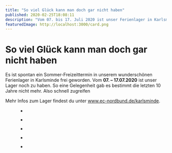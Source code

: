 ```yaml
---
title: "So viel Glück kann man doch gar nicht haben"
published: 2020-02-25T18:08:11
description: "Vom 07. bis 17. Juli 2020 ist unser Ferienlager in Karlsminde noch zu haben!"
featuredImage: http://localhost:3000/card.png
---
```


# So viel Glück kann man doch gar nicht haben


<p>Es ist spontan ein Sommer-Freizeittermin in unserem wunderschönen Ferienlager in Karlsminde frei geworden. Vom  <strong>07. &#8211; 17.07.2020</strong> ist unser Lager noch zu haben. So eine Gelegenheit gab es bestimmt die letzten 10 Jahre nicht mehr. Also schnell zugreifen</p>



<p>Mehr Infos zum Lager findest du unter <a href="http://www.ec-nordbund.de/karlsminde">www.ec-nordbund.de/karlsminde</a>. </p>



<figure class="wp-block-gallery columns-4 is-cropped"><ul data-carousel-extra='{"blog_id":1,"permalink":"https:\/\/www.ec-nordbund.de\/so-viel-glueck-kann-man-doch-gar-nicht-haben\/"}' class="blocks-gallery-grid"><li class="blocks-gallery-item"><figure><img data-attachment-id="2327" data-permalink="https://www.ec-nordbund.de/so-viel-glueck-kann-man-doch-gar-nicht-haben/christian-straesser-12-2/" data-orig-file="https://www.ec-nordbund.de/wp-content/uploads/Christian-Sträßer-12-1-scaled.jpg" data-orig-size="2560,1920" data-comments-opened="1" data-image-meta="{&quot;aperture&quot;:&quot;1.8&quot;,&quot;credit&quot;:&quot;&quot;,&quot;camera&quot;:&quot;SNE-LX1&quot;,&quot;caption&quot;:&quot;&quot;,&quot;created_timestamp&quot;:&quot;1565159597&quot;,&quot;copyright&quot;:&quot;&quot;,&quot;focal_length&quot;:&quot;3.95&quot;,&quot;iso&quot;:&quot;50&quot;,&quot;shutter_speed&quot;:&quot;0.000563&quot;,&quot;title&quot;:&quot;&quot;,&quot;orientation&quot;:&quot;0&quot;}" data-image-title="" data-image-description="&lt;p&gt;Foto: Christian-Sträßer&lt;/p&gt;
" data-medium-file="https://www.ec-nordbund.de/wp-content/uploads/Christian-Sträßer-12-1-640x480.jpg" data-large-file="https://www.ec-nordbund.de/wp-content/uploads/Christian-Sträßer-12-1-1200x900.jpg" src="https://www.ec-nordbund.de/wp-content/uploads/Christian-Sträßer-12-1-1200x900.jpg" alt="" data-id="2327" data-full-url="https://www.ec-nordbund.de/wp-content/uploads/Christian-Sträßer-12-1-scaled.jpg" data-link="https://www.ec-nordbund.de/so-viel-glueck-kann-man-doch-gar-nicht-haben/christian-straesser-12-2/" class="wp-image-2327" srcset="https://www.ec-nordbund.de/wp-content/uploads/Christian-Sträßer-12-1-1200x900.jpg 1200w, https://www.ec-nordbund.de/wp-content/uploads/Christian-Sträßer-12-1-640x480.jpg 640w, https://www.ec-nordbund.de/wp-content/uploads/Christian-Sträßer-12-1-768x576.jpg 768w, https://www.ec-nordbund.de/wp-content/uploads/Christian-Sträßer-12-1-1536x1152.jpg 1536w, https://www.ec-nordbund.de/wp-content/uploads/Christian-Sträßer-12-1-2048x1536.jpg 2048w" sizes="(max-width: 1200px) 100vw, 1200px" /></figure></li><li class="blocks-gallery-item"><figure><img data-attachment-id="2328" data-permalink="https://www.ec-nordbund.de/so-viel-glueck-kann-man-doch-gar-nicht-haben/karlsminde-03-annika-johannsen-2/" data-orig-file="https://www.ec-nordbund.de/wp-content/uploads/Karlsminde-03-Annika-Johannsen-1.jpg" data-orig-size="2048,1363" data-comments-opened="1" data-image-meta="{&quot;aperture&quot;:&quot;0&quot;,&quot;credit&quot;:&quot;Picasa&quot;,&quot;camera&quot;:&quot;&quot;,&quot;caption&quot;:&quot;&quot;,&quot;created_timestamp&quot;:&quot;0&quot;,&quot;copyright&quot;:&quot;&quot;,&quot;focal_length&quot;:&quot;0&quot;,&quot;iso&quot;:&quot;0&quot;,&quot;shutter_speed&quot;:&quot;0&quot;,&quot;title&quot;:&quot;&quot;,&quot;orientation&quot;:&quot;0&quot;}" data-image-title="" data-image-description="&lt;p&gt;Foto: Annika Johannsen&lt;/p&gt;
" data-medium-file="https://www.ec-nordbund.de/wp-content/uploads/Karlsminde-03-Annika-Johannsen-1-640x426.jpg" data-large-file="https://www.ec-nordbund.de/wp-content/uploads/Karlsminde-03-Annika-Johannsen-1-1200x799.jpg" src="https://www.ec-nordbund.de/wp-content/uploads/Karlsminde-03-Annika-Johannsen-1-1200x799.jpg" alt="" data-id="2328" data-full-url="https://www.ec-nordbund.de/wp-content/uploads/Karlsminde-03-Annika-Johannsen-1.jpg" data-link="https://www.ec-nordbund.de/so-viel-glueck-kann-man-doch-gar-nicht-haben/karlsminde-03-annika-johannsen-2/" class="wp-image-2328" srcset="https://www.ec-nordbund.de/wp-content/uploads/Karlsminde-03-Annika-Johannsen-1-1200x799.jpg 1200w, https://www.ec-nordbund.de/wp-content/uploads/Karlsminde-03-Annika-Johannsen-1-640x426.jpg 640w, https://www.ec-nordbund.de/wp-content/uploads/Karlsminde-03-Annika-Johannsen-1-768x511.jpg 768w, https://www.ec-nordbund.de/wp-content/uploads/Karlsminde-03-Annika-Johannsen-1-1536x1022.jpg 1536w, https://www.ec-nordbund.de/wp-content/uploads/Karlsminde-03-Annika-Johannsen-1.jpg 2048w" sizes="(max-width: 1200px) 100vw, 1200px" /></figure></li><li class="blocks-gallery-item"><figure><img data-attachment-id="2336" data-permalink="https://www.ec-nordbund.de/so-viel-glueck-kann-man-doch-gar-nicht-haben/seite-25-pfingstcamp-johanna-krahe3-2/" data-orig-file="https://www.ec-nordbund.de/wp-content/uploads/Seite-25-PfingstCamp-Johanna-Krahe3-1-scaled.jpg" data-orig-size="2560,1707" data-comments-opened="1" data-image-meta="{&quot;aperture&quot;:&quot;3.5&quot;,&quot;credit&quot;:&quot;&quot;,&quot;camera&quot;:&quot;Canon EOS 1100D&quot;,&quot;caption&quot;:&quot;&quot;,&quot;created_timestamp&quot;:&quot;1496617570&quot;,&quot;copyright&quot;:&quot;&quot;,&quot;focal_length&quot;:&quot;18&quot;,&quot;iso&quot;:&quot;3200&quot;,&quot;shutter_speed&quot;:&quot;0.1&quot;,&quot;title&quot;:&quot;&quot;,&quot;orientation&quot;:&quot;1&quot;}" data-image-title="" data-image-description="&lt;p&gt;Foto: Johanna Krahe&lt;/p&gt;
" data-medium-file="https://www.ec-nordbund.de/wp-content/uploads/Seite-25-PfingstCamp-Johanna-Krahe3-1-640x427.jpg" data-large-file="https://www.ec-nordbund.de/wp-content/uploads/Seite-25-PfingstCamp-Johanna-Krahe3-1-1200x800.jpg" src="https://www.ec-nordbund.de/wp-content/uploads/Seite-25-PfingstCamp-Johanna-Krahe3-1-1200x800.jpg" alt="" data-id="2336" data-full-url="https://www.ec-nordbund.de/wp-content/uploads/Seite-25-PfingstCamp-Johanna-Krahe3-1-scaled.jpg" data-link="https://www.ec-nordbund.de/so-viel-glueck-kann-man-doch-gar-nicht-haben/seite-25-pfingstcamp-johanna-krahe3-2/" class="wp-image-2336" srcset="https://www.ec-nordbund.de/wp-content/uploads/Seite-25-PfingstCamp-Johanna-Krahe3-1-1200x800.jpg 1200w, https://www.ec-nordbund.de/wp-content/uploads/Seite-25-PfingstCamp-Johanna-Krahe3-1-640x427.jpg 640w, https://www.ec-nordbund.de/wp-content/uploads/Seite-25-PfingstCamp-Johanna-Krahe3-1-768x512.jpg 768w, https://www.ec-nordbund.de/wp-content/uploads/Seite-25-PfingstCamp-Johanna-Krahe3-1-1536x1024.jpg 1536w, https://www.ec-nordbund.de/wp-content/uploads/Seite-25-PfingstCamp-Johanna-Krahe3-1-2048x1365.jpg 2048w" sizes="(max-width: 1200px) 100vw, 1200px" /></figure></li><li class="blocks-gallery-item"><figure><img data-attachment-id="2326" data-permalink="https://www.ec-nordbund.de/so-viel-glueck-kann-man-doch-gar-nicht-haben/christian-straesser-1-2/" data-orig-file="https://www.ec-nordbund.de/wp-content/uploads/Christian-Sträßer-1-1-scaled.jpg" data-orig-size="2560,1920" data-comments-opened="1" data-image-meta="{&quot;aperture&quot;:&quot;1.8&quot;,&quot;credit&quot;:&quot;&quot;,&quot;camera&quot;:&quot;SNE-LX1&quot;,&quot;caption&quot;:&quot;&quot;,&quot;created_timestamp&quot;:&quot;1565245660&quot;,&quot;copyright&quot;:&quot;&quot;,&quot;focal_length&quot;:&quot;3.95&quot;,&quot;iso&quot;:&quot;50&quot;,&quot;shutter_speed&quot;:&quot;0.00124&quot;,&quot;title&quot;:&quot;&quot;,&quot;orientation&quot;:&quot;0&quot;}" data-image-title="" data-image-description="&lt;p&gt;Foto: Christian-Sträßer&lt;/p&gt;
" data-medium-file="https://www.ec-nordbund.de/wp-content/uploads/Christian-Sträßer-1-1-640x480.jpg" data-large-file="https://www.ec-nordbund.de/wp-content/uploads/Christian-Sträßer-1-1-1200x900.jpg" src="https://www.ec-nordbund.de/wp-content/uploads/Christian-Sträßer-1-1-1200x900.jpg" alt="" data-id="2326" data-full-url="https://www.ec-nordbund.de/wp-content/uploads/Christian-Sträßer-1-1-scaled.jpg" data-link="https://www.ec-nordbund.de/so-viel-glueck-kann-man-doch-gar-nicht-haben/christian-straesser-1-2/" class="wp-image-2326" srcset="https://www.ec-nordbund.de/wp-content/uploads/Christian-Sträßer-1-1-1200x900.jpg 1200w, https://www.ec-nordbund.de/wp-content/uploads/Christian-Sträßer-1-1-640x480.jpg 640w, https://www.ec-nordbund.de/wp-content/uploads/Christian-Sträßer-1-1-768x576.jpg 768w, https://www.ec-nordbund.de/wp-content/uploads/Christian-Sträßer-1-1-1536x1152.jpg 1536w, https://www.ec-nordbund.de/wp-content/uploads/Christian-Sträßer-1-1-2048x1536.jpg 2048w" sizes="(max-width: 1200px) 100vw, 1200px" /></figure></li><li class="blocks-gallery-item"><figure><img data-attachment-id="2334" data-permalink="https://www.ec-nordbund.de/so-viel-glueck-kann-man-doch-gar-nicht-haben/dcim100mediadji_0370-jpg/" data-orig-file="https://www.ec-nordbund.de/wp-content/uploads/Fabian-Horst-ohne-Bildnachweis-2-scaled.jpg" data-orig-size="2560,1920" data-comments-opened="1" data-image-meta="{&quot;aperture&quot;:&quot;2.8&quot;,&quot;credit&quot;:&quot;&quot;,&quot;camera&quot;:&quot;FC330&quot;,&quot;caption&quot;:&quot;DCIM100MEDIADJI_0370.JPG&quot;,&quot;created_timestamp&quot;:&quot;1554899376&quot;,&quot;copyright&quot;:&quot;&quot;,&quot;focal_length&quot;:&quot;3.61&quot;,&quot;iso&quot;:&quot;100&quot;,&quot;shutter_speed&quot;:&quot;0.00226&quot;,&quot;title&quot;:&quot;DCIM100MEDIADJI_0370.JPG&quot;,&quot;orientation&quot;:&quot;1&quot;}" data-image-title="DCIM100MEDIADJI_0370.JPG" data-image-description="" data-medium-file="https://www.ec-nordbund.de/wp-content/uploads/Fabian-Horst-ohne-Bildnachweis-2-640x480.jpg" data-large-file="https://www.ec-nordbund.de/wp-content/uploads/Fabian-Horst-ohne-Bildnachweis-2-1200x900.jpg" src="https://www.ec-nordbund.de/wp-content/uploads/Fabian-Horst-ohne-Bildnachweis-2-1200x900.jpg" alt="" data-id="2334" data-full-url="https://www.ec-nordbund.de/wp-content/uploads/Fabian-Horst-ohne-Bildnachweis-2-scaled.jpg" data-link="https://www.ec-nordbund.de/so-viel-glueck-kann-man-doch-gar-nicht-haben/dcim100mediadji_0370-jpg/" class="wp-image-2334" srcset="https://www.ec-nordbund.de/wp-content/uploads/Fabian-Horst-ohne-Bildnachweis-2-1200x900.jpg 1200w, https://www.ec-nordbund.de/wp-content/uploads/Fabian-Horst-ohne-Bildnachweis-2-640x480.jpg 640w, https://www.ec-nordbund.de/wp-content/uploads/Fabian-Horst-ohne-Bildnachweis-2-768x576.jpg 768w, https://www.ec-nordbund.de/wp-content/uploads/Fabian-Horst-ohne-Bildnachweis-2-1536x1152.jpg 1536w, https://www.ec-nordbund.de/wp-content/uploads/Fabian-Horst-ohne-Bildnachweis-2-2048x1536.jpg 2048w" sizes="(max-width: 1200px) 100vw, 1200px" /></figure></li></ul></figure>
